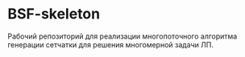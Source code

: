 # BSF-skeleton

Рабочий репозиторий для реализации многопоточного алгоритма генерации сетчатки для решения многомерной задачи ЛП.
